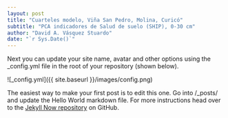 ```yaml
---
layout: post
title: "Cuarteles modelo, Viña San Pedro, Molina, Curicó"
subtitle: "PCA indicadores de Salud de suelo (SHIP), 0-30 cm"
author: "David A. Vásquez Stuardo"
date: "`r Sys.Date()`"
---
```


Next you can update your site name, avatar and other options using the _config.yml file in the root of your repository (shown below).

![_config.yml]({{ site.baseurl }}/images/config.png)

The easiest way to make your first post is to edit this one. Go into /_posts/ and update the Hello World markdown file. For more instructions head over to the [Jekyll Now repository](https://github.com/barryclark/jekyll-now) on GitHub.
